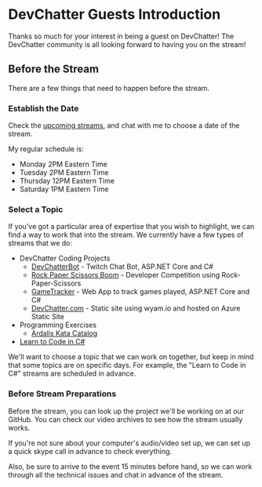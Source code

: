 # DevChatter Guests Introduction

Thanks so much for your interest in being a guest on DevChatter! The DevChatter community is all looking forward to having you on the stream!

## Before the Stream

There are a few things that need to happen before the stream.

### Establish the Date

Check the [upcoming streams](https://github.com/DevChatter/StreamInfo#upcoming-streams), and chat with me to choose a date of the stream.

My regular schedule is:

- Monday 2PM Eastern Time
- Tuesday 2PM Eastern Time
- Thursday 12PM Eastern Time
- Saturday 1PM Eastern Time

### Select a Topic

If you've got a particular area of expertise that you wish to highlight, we can find a way to work that into the stream. We currently have a few types of streams that we do:

- DevChatter Coding Projects
  - [DevChatterBot](https://github.com/DevChatter/devchatterbot) - Twitch Chat Bot, ASP.NET Core and C#
  - [Rock Paper Scissors Boom](https://github.com/DevChatter/RockPaperScissorsBoom) - Developer Competition using Rock-Paper-Scissors
  - [GameTracker](https://github.com/DevChatter/GameTracker) - Web App to track games played, ASP.NET Core and C#
  - [DevChatter.com](https://github.com/DevChatter/devchatter.com) - Static site using wyam.io and hosted on Azure Static Site
- Programming Exercises
  - [Ardalis Kata Catalog](https://github.com/ardalis/kata-catalog)
- [Learn to Code in C#](https://www.twitch.tv/events/9I5Zdxl4Q_eTUV_QjHxxQg)

We'll want to choose a topic that we can work on together, but keep in mind that some topics are on specific days. For example, the "Learn to Code in C#" streams are scheduled in advance.

### Before Stream Preparations

Before the stream, you can look up the project we'll be working on at our GitHub. You can check our video archives to see how the stream usually works. 

If you're not sure about your computer's audio/video set up, we can set up a quick skype call in advance to check everything.

Also, be sure to arrive to the event 15 minutes before hand, so we can work through all the technical issues and chat in advance of the stream.
